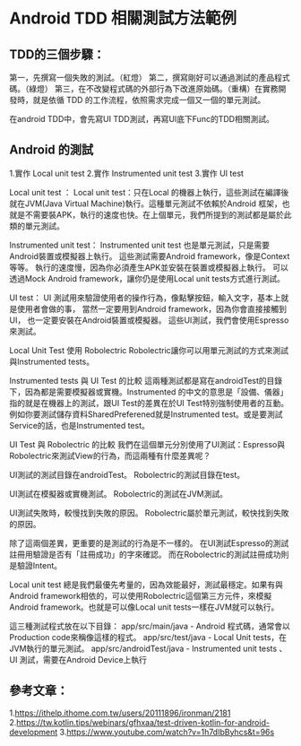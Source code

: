 # Android TDD 相關測試方法範例

## TDD的三個步驟：
第一，先撰寫一個失敗的測試。（紅燈）
第二，撰寫剛好可以通過測試的產品程式碼。（綠燈）
第三，在不改變程式碼的外部行為下改進原始碼。（重構）在實務開發時，就是依循 TDD 的工作流程，依照需求完成一個又一個的單元測試。

在android TDD中，會先寫UI TDD測試，再寫UI底下Func的TDD相關測試。


## Android 的測試
1.實作 Local unit test
2.實作 Instrumented unit test
3.實作 UI test

Local unit test ：
Local unit test：只在Local 的機器上執行，這些測試在編譯後就在JVM(Java Virtual Machine)執行。這種單元測試不依賴於Android 框架，也就是不需要裝APK，執行的速度也快。在上個單元，我們所提到的測試都是屬於此類的單元測試。


Instrumented unit test：
Instrumented unit test 也是單元測試，只是需要Android裝置或模擬器上執行。
這些測試需要Android framework，像是Context等等。
執行的速度慢，因為你必須產生APK並安裝在裝置或模擬器上執行。
可以透過Mock Android framework，讓你仍是使用Local unit tests方式進行測試。


UI test：
UI 測試用來驗證使用者的操作行為，像點擊按鈕，輸入文字，基本上就是使用者會做的事，
當然一定要用到Android framework，因為你會直接接觸到UI，
也一定要安裝在Android裝置或模擬器。
這些UI測試，我們會使用Espresso來測試。

Local Unit Test 使用 Robolectric
Robolectric讓你可以用單元測試的方式來測試與Instrumented tests。

Instrumented tests 與 UI Test 的比較
這兩種測試都是寫在androidTest的目錄下，因為都是需要模擬器或實機。Instrumented 的中文的意思是「設備、儀器」指的就是在機器上的測試，跟UI Test的差異在於UI Test特別強制使用者的互動。例如你要測試儲存資料SharedPreferened就是Instrumented test。或是要測試Service的話，也是Instrumented test。

UI Test 與 Robolectric 的比較
我們在這個單元分別使用了UI測試：Espresso與Robolectric來測試View的行為，而這兩種有什麼差異呢？

UI測試的測試目錄在androidTest。
Robolectric的測試目錄在test。

UI測試在模擬器或實機測試。
Robolectric的測試在JVM測試。

UI測試失敗時，較慢找到失敗的原因。
Robolectric屬於單元測試，較快找到失敗的原因。

除了這兩個差異，更重要的是測試的行為是不一樣的。
在UI測試Espresso的測試註冊用驗證是否有「註冊成功」的字來確認。
而在Robolectric的測試註冊成功則是驗證Intent。


Local unit test 總是我們最優先考量的，因為效能最好，測試最穩定。如果有與Android framework相依的，可以使用Robolectric這個第三方元件，來模擬Android framework。也就是可以像Local unit tests一樣在JVM就可以執行。


這三種測試程式放在以下目錄：
app/src/main/java - Android 程式碼，通常會以Production code來稱像這樣的程式。
app/src/test/java - Local Unit tests，在JVM執行的單元測試。
app/src/androidTest/java - Instrumented unit tests 、UI 測試，需要在Android Device上執行




## 參考文章：
1.https://ithelp.ithome.com.tw/users/20111896/ironman/2181
2.https://tw.kotlin.tips/webinars/gfhxaa/test-driven-kotlin-for-android-development
3.https://www.youtube.com/watch?v=1h7dIbByhcs&t=96s
